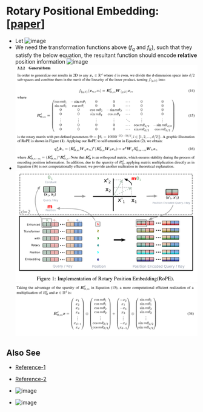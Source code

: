 # Rotary Positional Embedding: [[paper]](https://arxiv.org/pdf/2104.09864v5.pdf)
* Let
  ![image](https://github.com/user-attachments/assets/e10b2a9d-37d6-467d-b728-7d8f5906a13f)
* We need the transformation functions above ($f_q$ and $f_k$), such that they satisfy the below equation, the resultant function should encode **relative** position information
  ![image](https://github.com/user-attachments/assets/5d9538aa-d3bf-4c25-b2b8-3d1cd78ceb5f)
* ![1.png](rope3.png)
  ![2.png](rope2.png)
  ![3.png](rope1.png)


## Also See
* [Reference-1](https://github.com/ZhuiyiTechnology/roformer/tree/main?tab=readme-ov-file#implementation)
* [Reference-2](https://github.com/facebookresearch/llama/blob/ef351e9cd9496c579bf9f2bb036ef11bdc5ca3d2/llama/model.py#L80C1-L161C50)

* ![image](https://github.com/user-attachments/assets/1aca7332-12f1-4155-8183-37b2168d6b51)
* ![image](https://github.com/user-attachments/assets/d260e4e8-02c7-40d8-b863-c915963c7e12)
